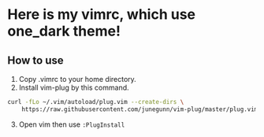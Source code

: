 Here is my vimrc, which use one_dark theme!
===

How to use
---
1. Copy .vimrc to your home directory.
2. Install vim-plug by this command.
```bash
curl -fLo ~/.vim/autoload/plug.vim --create-dirs \
    https://raw.githubusercontent.com/junegunn/vim-plug/master/plug.vim
```
3. Open vim then use  ```:PlugInstall```

